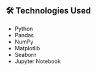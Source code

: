 
## 🛠 Technologies Used  
- Python   
- Pandas  
- NumPy  
- Matplotlib  
- Seaborn  
- Jupyter Notebook  
